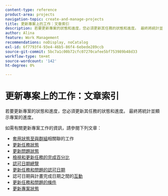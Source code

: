 ```yaml
---
content-type: reference
product-area: projects
navigation-topic: create-and-manage-projects
title: 更新專案上的工作：文章索引
description: 若要更新專案的狀態和進度，您必須更新其任務的狀態和進度。 最終將統計並顯示專案的進度。
author: Alina
feature: Work Management
recommendations: noDisplay, noCatalog
exl-id: 6f7793f4-93e4-46b5-86f4-6ebede289ccb
source-git-commit: 5bc7a1c00b72cfc07270cafee5bf753989b48d33
workflow-type: tm+mt
source-wordcount: '142'
ht-degree: 0%

---
```


# 更新專案上的工作：文章索引

<!--Audited: 01/2024-->

若要更新專案的狀態和進度，您必須更新其任務的狀態和進度。 最終將統計並顯示專案的進度。

如需有關更新專案工作的資訊，請參閱下列文章：

* [套用狀態至與群組](../../../manage-work/projects/updating-work-in-a-project/apply-custom-status-work-assigned-to-group.md)相關聯的工作
* [更新任務狀態](../../../manage-work/projects/updating-work-in-a-project/update-task-status.md)
* [更新問題狀態](../../../manage-work/projects/updating-work-in-a-project/update-issue-status.md)
* [檢視和更新任務的完成百分比](../../../manage-work/projects/updating-work-in-a-project/view-update-percent-complete-for-tasks.md)
* [認可日期總覽](../../../manage-work/projects/updating-work-in-a-project/overview-of-commit-dates.md)
* [更新任務和問題的認可日期](../../../manage-work/projects/updating-work-in-a-project/update-commit-date-on-tasks-and-issues.md)
* 認可日期與計畫完成日期之間的[互動](../../../manage-work/projects/updating-work-in-a-project/interactions-between-commit-and-planned-completion-dates.md)
* [更新任務和問題的條件](../../../manage-work/projects/updating-work-in-a-project/update-condition-for-tasks-and-issues.md)
* [更新專案狀態](../../../manage-work/projects/updating-work-in-a-project/update-condition-on-project.md)
